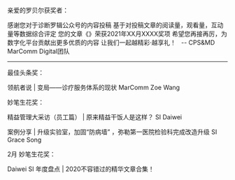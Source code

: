 亲爱的罗贝尔获奖者：

感谢您对于诊断罗辑公众号的内容投稿
基于对投稿文章的阅读量，观看量，互动量等数据综合评定
您的文章《》荣获2021年XX月XXXX奖项
希望您再接再厉，为数字化平台贡献出更多优质的内容
让我们一起越精彩·越享礼！
 
-- CPS&MD MarComm Digital团队


---
   

最佳头条奖：

领航者说 | 变局——诊疗服务体系的现状 MarComm Zoe Wang

妙笔生花奖：

精益管理大采访（员工篇） | 原来精益干饭人是这样？  SI Daiwei

案例分享 | 升级实验室，加固“防病墙” ，弥勒第一医院检验科完成改造升级  SI Grace Song


2月
妙笔生花奖：

Daiwei SI 年度盘点 | 2020不容错过的精华文章合集！